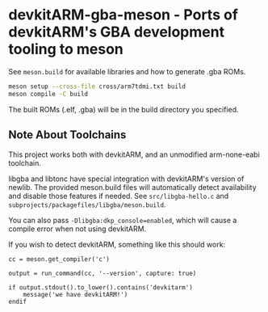 # devkitARM-gba-meson - Ports of devkitARM's GBA development tooling to meson

See `meson.build` for available libraries and how to generate .gba ROMs.

```sh
meson setup --cross-file cross/arm7tdmi.txt build
meson compile -C build
```

The built ROMs (.elf, .gba) will be in the build directory you specified.

## Note About Toolchains

This project works both with devkitARM, and an unmodified arm-none-eabi toolchain.

libgba and libtonc have special integration with devkitARM's version of newlib.
The provided meson.build files will automatically detect availability and disable
those features if needed. See `src/libgba-hello.c` and `subprojects/packagefiles/libgba/meson.build`.

You can also pass `-Dlibgba:dkp_console=enabled`, which will cause a compile error
when not using devkitARM.

If you wish to detect devkitARM, something like this should work:

```
cc = meson.get_compiler('c')

output = run_command(cc, '--version', capture: true)

if output.stdout().to_lower().contains('devkitarm')
    message('we have devkitARM!')
endif
```
